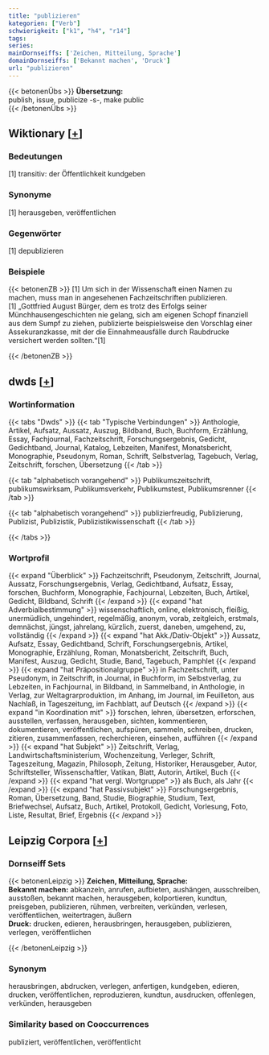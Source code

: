 ```yaml
---
title: "publizieren"
kategorien: ["Verb"]
schwierigkeit: ["k1", "h4", "r14"]
tags:
series:
mainDornseiffs: ['Zeichen, Mitteilung, Sprache']
domainDornseiffs: ['Bekannt machen', 'Druck']
url: "publizieren"
---
```


{{< betonenÜbs >}}
**Übersetzung:**  
publish, issue, publicize -s-, make public  
{{< /betonenÜbs >}}

## Wiktionary [[+](https://de.wiktionary.org/wiki/publizieren)]

### Bedeutungen
[1] transitiv: der Öffentlichkeit kundgeben  

### Synonyme
[1] herausgeben, veröffentlichen  

### Gegenwörter
[1] depublizieren  

### Beispiele
{{< betonenZB >}}
[1] Um sich in der Wissenschaft einen Namen zu machen, muss man in angesehenen Fachzeitschriften publizieren.  
[1] „Gottfried August Bürger, dem es trotz des Erfolgs seiner Münchhausengeschichten nie gelang, sich am eigenen Schopf finanziell aus dem Sumpf zu ziehen, publizierte beispielsweise den Vorschlag einer Assekuranzkasse, mit der die Einnahmeausfälle durch Raubdrucke versichert werden sollten.“[1]  

{{< /betonenZB >}}


## dwds [[+](https://www.dwds.de/wb/publizieren)]

### Wortinformation
{{< tabs "Dwds" >}}
{{< tab "Typische Verbindungen" >}}
Anthologie, Artikel, Aufsatz, Aussatz, Auszug, Bildband, Buch, Buchform, Erzählung, Essay, Fachjournal, Fachzeitschrift, Forschungsergebnis, Gedicht, Gedichtband, Journal, Katalog, Lebzeiten, Manifest, Monatsbericht, Monographie, Pseudonym, Roman, Schrift, Selbstverlag, Tagebuch, Verlag, Zeitschrift, forschen, Übersetzung
{{< /tab >}}

{{< tab "alphabetisch vorangehend" >}}
Publikumszeitschrift, publikumswirksam, Publikumsverkehr, Publikumstest, Publikumsrenner
{{< /tab >}}

{{< tab "alphabetisch vorangehend" >}}
publizierfreudig, Publizierung, Publizist, Publizistik, Publizistikwissenschaft
{{< /tab >}}

{{< /tabs >}}

### Wortprofil
{{< expand "Überblick" >}} Fachzeitschrift, Pseudonym, Zeitschrift, Journal, Aussatz, Forschungsergebnis, Verlag, Gedichtband, Aufsatz, Essay, forschen, Buchform, Monographie, Fachjournal, Lebzeiten, Buch, Artikel, Gedicht, Bildband, Schrift {{< /expand >}}
{{< expand "hat Adverbialbestimmung" >}} wissenschaftlich, online, elektronisch, fleißig, unermüdlich, ungehindert, regelmäßig, anonym, vorab, zeitgleich, erstmals, demnächst, jüngst, jahrelang, kürzlich, zuerst, daneben, umgehend, zu, vollständig {{< /expand >}}
{{< expand "hat Akk./Dativ-Objekt" >}} Aussatz, Aufsatz, Essay, Gedichtband, Schrift, Forschungsergebnis, Artikel, Monographie, Erzählung, Roman, Monatsbericht, Zeitschrift, Buch, Manifest, Auszug, Gedicht, Studie, Band, Tagebuch, Pamphlet {{< /expand >}}
{{< expand "hat Präpositionalgruppe" >}} in Fachzeitschrift, unter Pseudonym, in Zeitschrift, in Journal, in Buchform, im Selbstverlag, zu Lebzeiten, in Fachjournal, in Bildband, in Sammelband, in Anthologie, in Verlag, zur Weltagrarproduktion, im Anhang, im Journal, im Feuilleton, aus Nachlaß, in Tageszeitung, im Fachblatt, auf Deutsch {{< /expand >}}
{{< expand "in Koordination mit" >}} forschen, lehren, übersetzen, erforschen, ausstellen, verfassen, herausgeben, sichten, kommentieren, dokumentieren, veröffentlichen, aufspüren, sammeln, schreiben, drucken, zitieren, zusammenfassen, recherchieren, einsehen, aufführen {{< /expand >}}
{{< expand "hat Subjekt" >}} Zeitschrift, Verlag, Landwirtschaftsministerium, Wochenzeitung, Verleger, Schrift, Tageszeitung, Magazin, Philosoph, Zeitung, Historiker, Herausgeber, Autor, Schriftsteller, Wissenschaftler, Vatikan, Blatt, Autorin, Artikel, Buch {{< /expand >}}
{{< expand "hat vergl. Wortgruppe" >}} als Buch, als Jahr {{< /expand >}}
{{< expand "hat Passivsubjekt" >}} Forschungsergebnis, Roman, Übersetzung, Band, Studie, Biographie, Studium, Text, Briefwechsel, Aufsatz, Buch, Artikel, Protokoll, Gedicht, Vorlesung, Foto, Liste, Resultat, Brief, Ergebnis {{< /expand >}}

## Leipzig Corpora [[+](https://corpora.uni-leipzig.de/en/res?word=publizieren&corpusId=deu_newscrawl-public_2018)]

### Dornseiff Sets
{{< betonenLeipzig >}}
**Zeichen, Mitteilung, Sprache:**  
**Bekannt machen:** abkanzeln, anrufen, aufbieten, aushängen, ausschreiben, ausstoßen, bekannt machen, herausgeben, kolportieren, kundtun, preisgeben, publizieren, rühmen, verbreiten, verkünden, verlesen, veröffentlichen, weitertragen, äußern  
**Druck:** drucken, edieren, herausbringen, herausgeben, publizieren, verlegen, veröffentlichen  

{{< /betonenLeipzig >}}

### Synonym
herausbringen, abdrucken, verlegen, anfertigen, kundgeben, edieren, drucken, veröffentlichen, reproduzieren, kundtun, ausdrucken, offenlegen, verkünden, herausgeben


### Similarity based on Cooccurrences
publiziert, veröffentlichen, veröffentlicht

